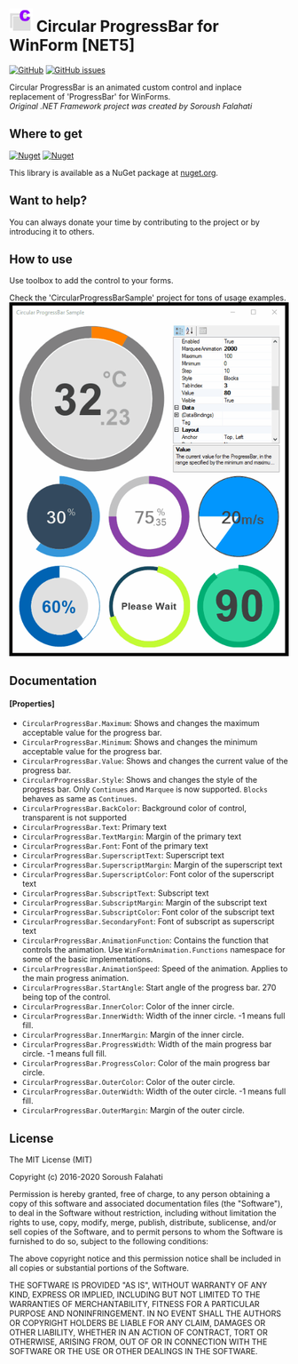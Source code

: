 # <img src="CircularProgressBar_NET5/Icon.png" width="42" alt="Icon"> Circular ProgressBar for WinForm [NET5]
[![GitHub](https://img.shields.io/github/license/Crytilis/CircularProgressBar_NET5)](https://github.com/Crytilis/CircularProgressBar_NET5/blob/master/LICENSE.md)
[![GitHub issues](https://img.shields.io/github/issues-raw/Crytilis/CircularProgressBar_NET5)](https://github.com/Crytilis/CircularProgressBar_NET5/issues)

Circular ProgressBar is an animated custom control and inplace replacement of 'ProgressBar' for WinForms.  
*Original .NET Framework project was created by Soroush Falahati*  

## Where to get
[![Nuget](https://img.shields.io/nuget/dt/CircularProgressBar_NET5?color=blue)](https://www.nuget.org/packages/CircularProgressBar_NET5)
[![Nuget](https://img.shields.io/nuget/v/CircularProgressBar_NET5)](https://www.nuget.org/packages/CircularProgressBar_NET5)

This library is available as a NuGet package at [nuget.org](https://www.nuget.org/packages/CircularProgressBar_NET5/).

## Want to help?

You can always donate your time by contributing to the project or by introducing it to others.

## How to use
Use toolbox to add the control to your forms.

Check the 'CircularProgressBarSample' project for tons of usage examples.
![Screenshot](/screenshot.gif?raw=true "Screenshot")

## Documentation
#### [Properties]

* `CircularProgressBar.Maximum`: Shows and changes the maximum acceptable value for the progress bar.
* `CircularProgressBar.Minimum`: Shows and changes the minimum acceptable value for the progress bar.
* `CircularProgressBar.Value`: Shows and changes the current value of the progress bar.
* `CircularProgressBar.Style`: Shows and changes the style of the progress bar. Only `Continues` and `Marquee` is now supported. `Blocks` behaves as same as `Continues`.
* `CircularProgressBar.BackColor`: Background color of control, transparent is not supported
* `CircularProgressBar.Text`: Primary text
* `CircularProgressBar.TextMargin`: Margin of the primary text
* `CircularProgressBar.Font`: Font of the primary text
* `CircularProgressBar.SuperscriptText`: Superscript text
* `CircularProgressBar.SuperscriptMargin`: Margin of the superscript text
* `CircularProgressBar.SuperscriptColor`: Font color of the superscript text
* `CircularProgressBar.SubscriptText`: Subscript text
* `CircularProgressBar.SubscriptMargin`: Margin of the subscript text
* `CircularProgressBar.SubscriptColor`: Font color of the subscript text
* `CircularProgressBar.SecondaryFont`: Font of subscript as superscript text
* `CircularProgressBar.AnimationFunction`: Contains the function that controls the animation. Use `WinFormAnimation.Functions` namespace for some of the basic implementations.
* `CircularProgressBar.AnimationSpeed`: Speed of the animation. Applies to the main progress animation.
* `CircularProgressBar.StartAngle`: Start angle of the progress bar. 270 being top of the control.
* `CircularProgressBar.InnerColor`: Color of the inner circle.
* `CircularProgressBar.InnerWidth`: Width of the inner circle. -1 means full fill.
* `CircularProgressBar.InnerMargin`: Margin of the inner circle.
* `CircularProgressBar.ProgressWidth`: Width of the main progress bar circle. -1 means full fill.
* `CircularProgressBar.ProgressColor`: Color of the main progress bar circle.
* `CircularProgressBar.OuterColor`: Color of the outer circle.
* `CircularProgressBar.OuterWidth`: Width of the outer circle. -1 means full fill.
* `CircularProgressBar.OuterMargin`: Margin of the outer circle.


## License
The MIT License (MIT)

Copyright (c) 2016-2020 Soroush Falahati

Permission is hereby granted, free of charge, to any person obtaining a copy
of this software and associated documentation files (the "Software"), to deal
in the Software without restriction, including without limitation the rights
to use, copy, modify, merge, publish, distribute, sublicense, and/or sell
copies of the Software, and to permit persons to whom the Software is
furnished to do so, subject to the following conditions:

The above copyright notice and this permission notice shall be included in all
copies or substantial portions of the Software.

THE SOFTWARE IS PROVIDED "AS IS", WITHOUT WARRANTY OF ANY KIND, EXPRESS OR
IMPLIED, INCLUDING BUT NOT LIMITED TO THE WARRANTIES OF MERCHANTABILITY,
FITNESS FOR A PARTICULAR PURPOSE AND NONINFRINGEMENT. IN NO EVENT SHALL THE
AUTHORS OR COPYRIGHT HOLDERS BE LIABLE FOR ANY CLAIM, DAMAGES OR OTHER
LIABILITY, WHETHER IN AN ACTION OF CONTRACT, TORT OR OTHERWISE, ARISING FROM,
OUT OF OR IN CONNECTION WITH THE SOFTWARE OR THE USE OR OTHER DEALINGS IN THE
SOFTWARE.
